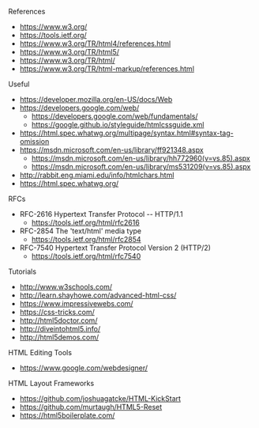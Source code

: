 
References
* https://www.w3.org/
* https://tools.ietf.org/
* https://www.w3.org/TR/html4/references.html
* https://www.w3.org/TR/html5/
* https://www.w3.org/TR/html/
* https://www.w3.org/TR/html-markup/references.html


Useful
* https://developer.mozilla.org/en-US/docs/Web
* https://developers.google.com/web/
  * https://developers.google.com/web/fundamentals/
  * https://google.github.io/styleguide/htmlcssguide.xml
* https://html.spec.whatwg.org/multipage/syntax.html#syntax-tag-omission
* https://msdn.microsoft.com/en-us/library/ff921348.aspx
  * https://msdn.microsoft.com/en-us/library/hh772960(v=vs.85).aspx
  * https://msdn.microsoft.com/en-us/library/ms531209(v=vs.85).aspx
* http://rabbit.eng.miami.edu/info/htmlchars.html
* https://html.spec.whatwg.org/


RFCs
* RFC-2616 Hypertext Transfer Protocol -- HTTP/1.1
  * https://tools.ietf.org/html/rfc2616
* RFC-2854 The 'text/html' media type
  * https://tools.ietf.org/html/rfc2854
* RFC-7540 Hypertext Transfer Protocol Version 2 (HTTP/2)
  * https://tools.ietf.org/html/rfc7540


Tutorials
* http://www.w3schools.com/
* http://learn.shayhowe.com/advanced-html-css/
* https://www.impressivewebs.com/
* https://css-tricks.com/
* http://html5doctor.com/
* http://diveintohtml5.info/
* http://html5demos.com/


HTML Editing Tools
* https://www.google.com/webdesigner/



HTML Layout Frameworks
* https://github.com/joshuagatcke/HTML-KickStart
* https://github.com/murtaugh/HTML5-Reset
* https://html5boilerplate.com/



